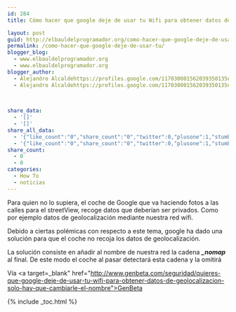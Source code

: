 ```yaml
---
id: 284
title: Cómo hacer que google deje de usar tu Wifi para obtener datos de geolocalización

layout: post
guid: http://elbauldelprogramador.org/como-hacer-que-google-deje-de-usar-tu-wifi-para-obtener-datos-de-geolocalizacion/
permalink: /como-hacer-que-google-deje-de-usar-tu/
blogger_blog:
  - www.elbauldelprogramador.org
  - www.elbauldelprogramador.org
blogger_author:
  - Alejandro Alcaldehttps://profiles.google.com/117030001562039350135noreply@blogger.com
  - Alejandro Alcaldehttps://profiles.google.com/117030001562039350135noreply@blogger.com

  
  
share_data:
  - '[]'
  - '[]'
share_all_data:
  - '{"like_count":"0","share_count":"0","twitter":0,"plusone":1,"stumble":0,"pinit":0,"count":1,"time":1333551808}'
  - '{"like_count":"0","share_count":"0","twitter":0,"plusone":1,"stumble":0,"pinit":0,"count":1,"time":1333551808}'
share_count:
  - 0
  - 0
categories:
  - How To
  - noticias
---
```

Para quien no lo supiera, el coche de Google que va haciendo fotos a las calles para el streetView, recoge datos que deberían ser privados. Como por ejemplo datos de geolocalización mediante nuestra red wifi.

Debido a ciertas polémicas con respecto a este tema, google ha dado una solución para que el coche no recoja los datos de geolocalización.

La solución consiste en añadir al nombre de nuestra red la cadena ***_nomap*** al final. De este modo el coche al pasar detectará esta cadena y la omitirá

Vía <a target=_blank" href="http://www.genbeta.com/seguridad/quieres-que-google-deje-de-usar-tu-wifi-para-obtener-datos-de-geolocalizacion-solo-hay-que-cambiarle-el-nombre">GenBeta</a>



{% include _toc.html %}

